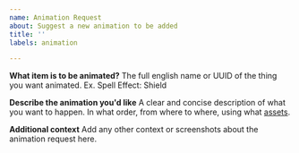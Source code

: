 ```yaml
---
name: Animation Request
about: Suggest a new animation to be added
title: ''
labels: animation

---
```


**What item is to be animated?**
The full english name or UUID of the thing you want animated. Ex. Spell Effect: Shield

**Describe the animation you'd like**
A clear and concise description of what you want to happen. In what order, from where to where, using what [assets](https://library.jb2a.com).

**Additional context**
Add any other context or screenshots about the animation request here.
